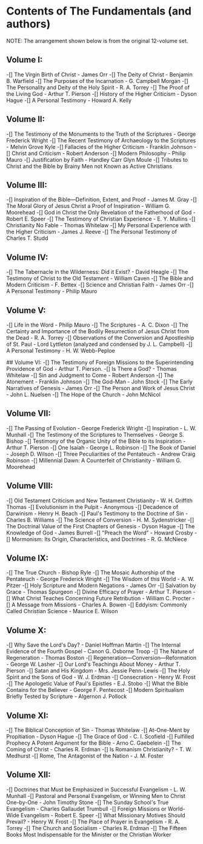 # Contents of The Fundamentals (and authors)
NOTE: The arrangement shown below is from the original 12-volume set.

## Volume I:
-[] The Virgin Birth of Christ - James Orr
-[] The Deity of Christ - Benjamin B. Warfield
-[] The Purposes of the Incarnation - G. Campbell Morgan
-[] The Personality and Deity of the Holy Spirit - R. A. Torrey
-[] The Proof of the Living God - Arthur T. Pierson
-[] History of the Higher Criticism - Dyson Hague
-[] A Personal Testimony - Howard A. Kelly

## Volume II:
-[] The Testimony of the Monuments to the Truth of the Scriptures - George Frederick Wright
-[] The Recent Testimony of Archaeology to the Scriptures - Melvin Grove Kyle
-[] Fallacies of the Higher Criticism - Franklin Johnson
-[] Christ and Criticism - Robert Anderson
-[] Modern Philosophy - Philip Mauro
-[] Justification by Faith - Handley Carr Glyn Moule
-[] Tributes to Christ and the Bible by Brainy Men not Known as Active Christians

## Volume III:
-[] Inspiration of the Bible—Definition, Extent, and Proof - James M. Gray
-[] The Moral Glory of Jesus Christ a Proof of Inspiration - William G. Moorehead
-[] God in Christ the Only Revelation of the Fatherhood of God - Robert E. Speer
-[] The Testimony of Christian Experience - E. Y. Mullins
-[] Christianity No Fable - Thomas Whitelaw
-[] My Personal Experience with the Higher Criticism - James J. Reeve
-[] The Personal Testimony of Charles T. Studd

## Volume IV:
-[] The Tabernacle in the Wilderness: Did it Exist? - David Heagle
-[] The Testimony of Christ to the Old Testament - William Caven
-[] The Bible and Modern Criticism - F. Bettex
-[] Science and Christian Faith - James Orr
-[] A Personal Testimony - Philip Mauro

## Volume V:
-[] Life in the Word - Philip Mauro
-[] The Scriptures - A. C. Dixon
-[] The Certainty and Importance of the Bodily Resurrection of Jesus Christ from the Dead - R. A. Torrey
-[] Observations of the Conversion and Apostleship of St. Paul - Lord Lyttleton (analyzed and condensed by J. L. Campbell)
-[] A Personal Testimony - H. W. Webb-Peploe

## Volume VI:
-[] The Testimony of Foreign Missions to the Superintending Providence of God - Arthur T. Pierson.
-[] Is There a God? - Thomas Whitelaw
-[] Sin and Judgment to Come - Robert Anderson
-[] The Atonement - Franklin Johnson
-[] The God-Man - John Stock
-[] The Early Narratives of Genesis - James Orr
-[] The Person and Work of Jesus Christ - John L. Nuelsen
-[] The Hope of the Church - John McNicol

## Volume VII:
-[] The Passing of Evolution - George Frederick Wright
-[] Inspiration - L. W. Munhall
-[] The Testimony of the Scriptures to Themselves - George S. Bishop
-[] Testimony of the Organic Unity of the Bible to its Inspiration - Arthur T. Pierson
-[] One Isaiah - George L. Robinson
-[] The Book of Daniel - Joseph D. Wilson
-[] Three Peculiarities of the Pentateuch - Andrew Craig Robinson
-[] Millennial Dawn: A Counterfeit of Christianity - William G. Moorehead

## Volume VIII:
-[] Old Testament Criticism and New Testament Christianity - W. H. Griffith Thomas
-[] Evolutionism in the Pulpit - Anonymous
-[] Decadence of Darwinism - Henry H. Beach
-[] Paul's Testimony to the Doctrine of Sin - Charles B. Williams
-[] The Science of Conversion - H. M. Sydenstricker
-[] The Doctrinal Value of the First Chapters of Genesis - Dyson Hague
-[] The Knowledge of God - James Burrell
-[] "Preach the Word" - Howard Crosby
-[] Mormonism: Its Origin, Characteristics, and Doctrines - R. G. McNiece

## Volume IX:
-[] The True Church - Bishop Ryle
-[] The Mosaic Authorship of the Pentateuch - George Frederick Wright
-[] The Wisdom of this World - A. W. Pitzer
-[] Holy Scripture and Modern Negations - James Orr
-[] Salvation by Grace - Thomas Spurgeon
-[] Divine Efficacy of Prayer - Arthur T. Pierson
-[] What Christ Teaches Concerning Future Retribution - William C. Procter
-[] A Message from Missions - Charles A. Bowen
-[] Eddyism: Commonly Called Christian Science - Maurice E. Wilson

## Volume X:
-[] Why Save the Lord's Day? - Daniel Hoffman Martin
-[] The Internal Evidence of the Fourth Gospel - Canon G. Osborne Troop
-[] The Nature of Regeneration - Thomas Boston
-[] Regeneration—Conversion—Reformation - George W. Lasher
-[] Our Lord's Teachings About Money - Arthur T. Pierson
-[] Satan and His Kingdom - Mrs. Jessie Penn-Lewis
-[] The Holy Spirit and the Sons of God - W. J. Erdman
-[] Consecration - Henry W. Frost
-[] The Apologetic Value of Paul's Epistles - E.J. Stobo
-[] What the Bible Contains for the Believer - George F. Pentecost
-[] Modern Spiritualism Briefly Tested by Scripture - Algernon J. Pollock

## Volume XI:
-[] The Biblical Conception of Sin - Thomas Whitelaw
-[] At-One-Ment by Propitiation - Dyson Hague
-[] The Grace of God - C. I. Scofield
-[] Fulfilled Prophecy A Potent Argument for the Bible - Arno C. Gaebelein
-[] The Coming of Christ - Charles R. Erdman
-[] Is Romanism Christianity? - T. W. Medhurst
-[] Rome, The Antagonist of the Nation - J. M. Foster

## Volume XII:
-[] Doctrines that Must be Emphasized in Successful Evangelism - L. W. Munhall
-[] Pastoral and Personal Evangelism, or Winning Men to Christ One-by-One - John Timothy Stone
-[] The Sunday School's True Evangelism - Charles Gallaudet Trumbull
-[] Foreign Missions or World-Wide Evangelism - Robert E. Speer
-[] What Missionary Motives Should Prevail? - Henry W. Frost
-[] The Place of Prayer in Evangelism - R. A. Torrey
-[] The Church and Socialism - Charles R. Erdman
-[] The Fifteen Books Most Indispensable for the Minister or the Christian Worker
